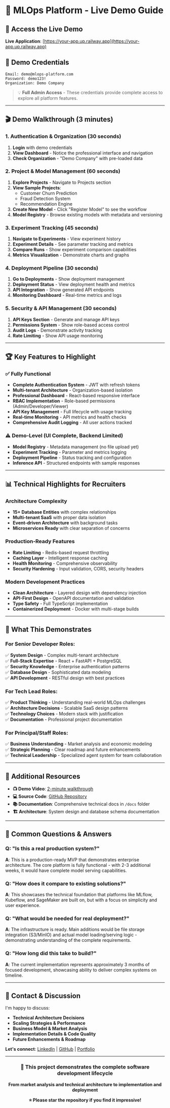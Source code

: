 # 🎯 MLOps Platform - Live Demo Guide

## 🚀 **Access the Live Demo**

**Live Application**: [https://your-app.up.railway.app](https://your-app.up.railway.app)

## 🔑 **Demo Credentials**

```
Email: demo@mlops-platform.com
Password: demo123!
Organization: Demo Company
```

> 💡 **Full Admin Access** - These credentials provide complete access to explore all platform features.

---

## 🎬 **Demo Walkthrough (3 minutes)**

### **1. Authentication & Organization (30 seconds)**
1. **Login** with demo credentials
2. **View Dashboard** - Notice the professional interface and navigation
3. **Check Organization** - "Demo Company" with pre-loaded data

### **2. Project & Model Management (60 seconds)**
1. **Explore Projects** - Navigate to Projects section
2. **View Sample Projects**:
   - Customer Churn Prediction
   - Fraud Detection System  
   - Recommendation Engine
3. **Create New Model** - Click "Register Model" to see the workflow
4. **Model Registry** - Browse existing models with metadata and versioning

### **3. Experiment Tracking (45 seconds)**
1. **Navigate to Experiments** - View experiment history
2. **Experiment Details** - See parameter tracking and metrics
3. **Compare Runs** - Show experiment comparison capabilities
4. **Metrics Visualization** - Demonstrate charts and graphs

### **4. Deployment Pipeline (30 seconds)**
1. **Go to Deployments** - Show deployment management
2. **Deployment Status** - View deployment health and metrics
3. **API Integration** - Show generated API endpoints
4. **Monitoring Dashboard** - Real-time metrics and logs

### **5. Security & API Management (30 seconds)**
1. **API Keys Section** - Generate and manage API keys
2. **Permissions System** - Show role-based access control
3. **Audit Logs** - Demonstrate activity tracking
4. **Rate Limiting** - Show API usage monitoring

---

## 🏆 **Key Features to Highlight**

### ✅ **Fully Functional**
- **Complete Authentication System** - JWT with refresh tokens
- **Multi-tenant Architecture** - Organization-based isolation  
- **Professional Dashboard** - React-based responsive interface
- **RBAC Implementation** - Role-based permissions (Admin/Developer/Viewer)
- **API Key Management** - Full lifecycle with usage tracking
- **Real-time Monitoring** - API metrics and health checks
- **Comprehensive Audit Logging** - All user actions tracked

### ⚠️ **Demo-Level (UI Complete, Backend Limited)**
- **Model Registry** - Metadata management (no file upload yet)
- **Experiment Tracking** - Parameter and metrics logging
- **Deployment Pipeline** - Status tracking and configuration
- **Inference API** - Structured endpoints with sample responses

---

## 📊 **Technical Highlights for Recruiters**

### **Architecture Complexity**
- **15+ Database Entities** with complex relationships
- **Multi-tenant SaaS** with proper data isolation
- **Event-driven Architecture** with background tasks
- **Microservices Ready** with clear separation of concerns

### **Production-Ready Features**
- **Rate Limiting** - Redis-based request throttling
- **Caching Layer** - Intelligent response caching
- **Health Monitoring** - Comprehensive observability
- **Security Hardening** - Input validation, CORS, security headers

### **Modern Development Practices**
- **Clean Architecture** - Layered design with dependency injection
- **API-First Design** - OpenAPI documentation and validation
- **Type Safety** - Full TypeScript implementation
- **Containerized Deployment** - Docker with multi-stage builds

---

## 🎯 **What This Demonstrates**

### **For Senior Developer Roles:**
✅ **System Design** - Complex multi-tenant architecture  
✅ **Full-Stack Expertise** - React + FastAPI + PostgreSQL  
✅ **Security Knowledge** - Enterprise authentication patterns  
✅ **Database Design** - Sophisticated data modeling  
✅ **API Development** - RESTful design with best practices  

### **For Tech Lead Roles:**
✅ **Product Thinking** - Understanding real-world MLOps challenges  
✅ **Architecture Decisions** - Scalable SaaS design patterns  
✅ **Technology Choices** - Modern stack with justification  
✅ **Documentation** - Professional project documentation  

### **For Principal/Staff Roles:**
✅ **Business Understanding** - Market analysis and economic modeling  
✅ **Strategic Planning** - Clear roadmap and future enhancements  
✅ **Technical Leadership** - Specialized agent system for team collaboration  

---

## 🔗 **Additional Resources**

- **📺 Demo Video**: [2-minute walkthrough](https://loom.com/your-video)
- **💻 Source Code**: [GitHub Repository](https://github.com/yourusername/mlops-platform)
- **📚 Documentation**: Comprehensive technical docs in `/docs` folder
- **🏗️ Architecture**: System design and database schema documentation

---

## 📝 **Common Questions & Answers**

### Q: "Is this a real production system?"
**A**: This is a production-ready MVP that demonstrates enterprise architecture. The core platform is fully functional - with 2-3 additional weeks, it would have complete model serving capabilities.

### Q: "How does it compare to existing solutions?"
**A**: This showcases the technical foundation that platforms like MLflow, Kubeflow, and SageMaker are built on, but with a focus on simplicity and user experience.

### Q: "What would be needed for real deployment?"
**A**: The infrastructure is ready. Main additions would be file storage integration (S3/MinIO) and actual model loading/serving logic - demonstrating understanding of the complete requirements.

### Q: "How long did this take to build?"
**A**: The current implementation represents approximately 3 months of focused development, showcasing ability to deliver complex systems on timeline.

---

## 💬 **Contact & Discussion**

I'm happy to discuss:
- **Technical Architecture Decisions**
- **Scaling Strategies & Performance**
- **Business Model & Market Analysis** 
- **Implementation Details & Code Quality**
- **Future Enhancements & Roadmap**

**Let's connect**: [LinkedIn](https://linkedin.com/in/your-profile) | [GitHub](https://github.com/yourusername) | [Portfolio](https://yourportfolio.com)

---

<div align="center">

### 🌟 **This project demonstrates the complete software development lifecycle** 
**From market analysis and technical architecture to implementation and deployment**

**⭐ Please star the repository if you find it impressive!**

</div>